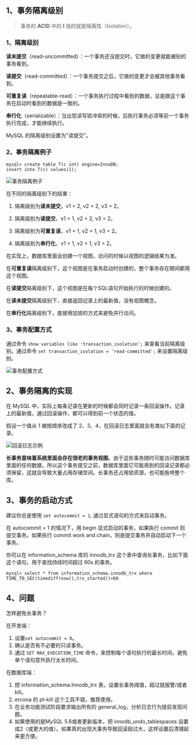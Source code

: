 # 

## 1、事务隔离级别

> 事务的 **ACID** 中的 **I** 指的就是隔离性（Isolation）。

### 1、隔离级别

**读未提交**（read-uncommitted）：一个事务还没提交时，它做的变更就能被别的事务看到。

**读提交**（read-committed）：一个事务提交之后，它做的变更才会被其他事务看到。

**可重复读**（repeatable-read）：一个事务执行过程中看到的数据，总是跟这个事务在启动时看到的数据是一致的。

**串行化**（serializable）：当出现读写锁冲突的时候，后执行事务必须等前一个事务执行完成，才能继续执行。

MySQL 的隔离级别设置为"读提交"。

### 2、事务隔离例子

```shell script
mysql> create table T(c int) engine=InnoDB;
insert into T(c) values(1);
```

![事务隔离例子](./imgs/03_01.png)

在不同的隔离级别下的结果：

1. 隔离级别为**读未提交**，v1 = 2, v2 = 2, v3 = 2。

2. 隔离级别为**读提交**，v1 = 1, v2 = 2, v3 = 2。

3. 隔离级别为**可重复读**，v1 = 1, v2 = 1, v3 = 2。

4. 隔离级别为**串行化**，v1 = 1, v2 = 1, v3 = 2。

在实现上，数据库里面会创建一个视图，访问的时候以视图的逻辑结果为准。

在**可重复读**隔离级别下，这个视图是在事务启动时创建的，整个事务存在期间都用这个视图。

在**读提交**隔离级别下，这个视图是在每个SQL语句开始执行的时候创建的。

在**读未提交**隔离级别下，直接返回记录上的最新值，没有视图概念。

在**串行化**隔离级别下，直接用加锁的方式来避免并行访问。

### 3、事务配置方式

通过命令 `show variables like 'transaction_isolation';` 来查看当前隔离级别。通过命令 `set transaction_isolation = 'read-committed';` 来设置隔离级别。

![事务配置方式](./imgs/03_02.png)

## 2、事务隔离的实现

在 MySQL 中，实际上每条记录在更新的时候都会同时记录一条回滚操作。记录上的最新值，通过回滚操作，都可以得到前一个状态的值。

假设一个值从 1 被按顺序改成了 2、3、4，在回滚日志里面就会有类似下面的记录。

![回滚日志示例](./imgs/03_03.png)

**长事务意味着系统里面会存在很老的事务视图**。由于这些事务随时可能访问数据库里面的任何数据，所以这个事务提交之前，数据库里面它可能用到的回滚记录都必须保留，这就会导致大量占用存储空间。长事务还占用锁资源，也可能拖垮整个库。

## 3、事务的启动方式

建议你总是使用 `set autocommit = 1`, 通过显式语句的方式来启动事务。

在 autocommit = 1 的情况下，用 begin 显式启动的事务，如果执行 commit 则提交事务。如果执行 commit work and chain，则是提交事务并自动启动下一个事务。

你可以在 information_schema 库的 innodb_trx 这个表中查询长事务，比如下面这个语句，用于查找持续时间超过 60s 的事务。

```shell script
mysql> select * from information_schema.innodb_trx where TIME_TO_SEC(timediff(now(),trx_started))>60
```

## 4、问题

怎样避免长事务？

在开发端：

1. 设置`set autocommit = 0`。
2. 确认是否有不必要的只读事务。
3. 通过 `SET MAX_EXECUTION_TIME` 命令，来控制每个语句执行的最长时间，避免单个语句意外执行太长时间。

在数据库端：
1. 控 information_schema.Innodb_trx 表，设置长事务阈值，超过就报警/或者 kill。
2. ercona 的 pt-kill 这个工具不错，推荐使用。
3. 在业务功能测试阶段要求输出所有的 general_log，分析日志行为提前发现问题。
4. 如果使用的是MySQL 5.6或者更新版本，把 innodb_undo_tablespaces 设置成2（或更大的值）。如果真的出现大事务导致回滚段过大，这样设置后清理起来更方便。



